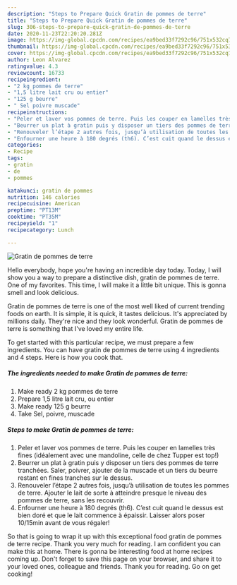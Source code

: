 ```yaml
---
description: "Steps to Prepare Quick Gratin de pommes de terre"
title: "Steps to Prepare Quick Gratin de pommes de terre"
slug: 306-steps-to-prepare-quick-gratin-de-pommes-de-terre
date: 2020-11-23T22:20:20.281Z
image: https://img-global.cpcdn.com/recipes/ea9bed33f7292c96/751x532cq70/gratin-de-pommes-de-terre-photo-principale-de-la-recette.jpg
thumbnail: https://img-global.cpcdn.com/recipes/ea9bed33f7292c96/751x532cq70/gratin-de-pommes-de-terre-photo-principale-de-la-recette.jpg
cover: https://img-global.cpcdn.com/recipes/ea9bed33f7292c96/751x532cq70/gratin-de-pommes-de-terre-photo-principale-de-la-recette.jpg
author: Leon Alvarez
ratingvalue: 4.3
reviewcount: 16733
recipeingredient:
- "2 kg pommes de terre"
- "1,5 litre lait cru ou entier"
- "125 g beurre"
- " Sel poivre muscade"
recipeinstructions:
- "Peler et laver vos pommes de terre. Puis les couper en lamelles très fines (idéalement avec une mandoline, celle de chez Tupper est top!)"
- "Beurrer un plat à gratin puis y disposer un tiers des pommes de terre tranchées. Saler, poivrer, ajouter de la muscade et un tiers du beurre restant en fines tranches sur le dessus."
- "Renouveler l’étape 2 autres fois, jusqu’à utilisation de toutes les pommes de terre. Ajouter le lait de sorte à atteindre presque le niveau des pommes de terre, sans les recouvrir."
- "Enfourner une heure à 180 degrés (th6). C’est cuit quand le dessus est bien doré et que le lait commence à épaissir. Laisser alors poser 10/15min avant de vous régaler!"
categories:
- Recipe
tags:
- gratin
- de
- pommes

katakunci: gratin de pommes 
nutrition: 146 calories
recipecuisine: American
preptime: "PT13M"
cooktime: "PT35M"
recipeyield: "1"
recipecategory: Lunch

---
```



![Gratin de pommes de terre](https://img-global.cpcdn.com/recipes/ea9bed33f7292c96/751x532cq70/gratin-de-pommes-de-terre-photo-principale-de-la-recette.jpg)

Hello everybody, hope you're having an incredible day today. Today, I will show you a way to prepare a distinctive dish, gratin de pommes de terre. One of my favorites. This time, I will make it a little bit unique. This is gonna smell and look delicious.



Gratin de pommes de terre is one of the most well liked of current trending foods on earth. It is simple, it is quick, it tastes delicious. It's appreciated by millions daily. They're nice and they look wonderful. Gratin de pommes de terre is something that I've loved my entire life.


To get started with this particular recipe, we must prepare a few ingredients. You can have gratin de pommes de terre using 4 ingredients and 4 steps. Here is how you cook that.

<!--inarticleads1-->

##### The ingredients needed to make Gratin de pommes de terre:

1. Make ready 2 kg pommes de terre
1. Prepare 1,5 litre lait cru, ou entier
1. Make ready 125 g beurre
1. Take  Sel, poivre, muscade




<!--inarticleads2-->

##### Steps to make Gratin de pommes de terre:

1. Peler et laver vos pommes de terre. Puis les couper en lamelles très fines (idéalement avec une mandoline, celle de chez Tupper est top!)
1. Beurrer un plat à gratin puis y disposer un tiers des pommes de terre tranchées. Saler, poivrer, ajouter de la muscade et un tiers du beurre restant en fines tranches sur le dessus.
1. Renouveler l’étape 2 autres fois, jusqu’à utilisation de toutes les pommes de terre. Ajouter le lait de sorte à atteindre presque le niveau des pommes de terre, sans les recouvrir.
1. Enfourner une heure à 180 degrés (th6). C’est cuit quand le dessus est bien doré et que le lait commence à épaissir. Laisser alors poser 10/15min avant de vous régaler!




So that is going to wrap it up with this exceptional food gratin de pommes de terre recipe. Thank you very much for reading. I am confident you can make this at home. There is gonna be interesting food at home recipes coming up. Don't forget to save this page on your browser, and share it to your loved ones, colleague and friends. Thank you for reading. Go on get cooking!
